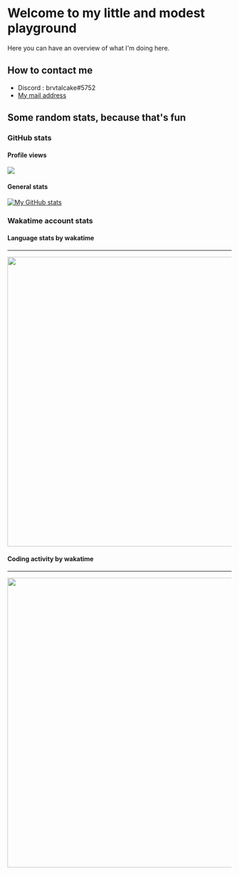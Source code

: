 # Welcome to my little and modest playground

Here you can have an overview of what I'm doing here.

## How to contact me

- Discord : brvtalcake#5752
- [My mail address](mailto:axlpascon@gmail.com)

## Some random stats, because that's fun

### GitHub stats

#### Profile views

![](https://komarev.com/ghpvc/?username=brvtalcake&style=plastic&color=green)

#### General stats

[![My GitHub stats](https://github-readme-stats-sigma-five.vercel.app/api?username=brvtalcake&show_icons=true&theme=solarized-light&count_private=true)](https://github.com/anuraghazra/github-readme-stats)

### Wakatime account stats

#### Language stats by wakatime
---
<img src="https://wakatime.com/share/@brvtalcake/d1f567a3-f0f4-4b37-b1a2-1e235e6493bd.svg" width="650">

#### Coding activity by wakatime
---
<img src="https://wakatime.com/share/@brvtalcake/fdfcc23b-a7fc-4fbc-991e-a8e87fdc334d.svg" width="650">
